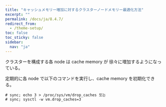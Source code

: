 ```yaml
---
title: "キャッシュメモリー増加に対するクラスターノードメモリー最適化方法"
excerpt: ""
permalink: /docs/ja/8.4.7/
redirect_from:
  - /theme-setup/
toc: false
toc_sticky: false
sidebar:
  nav: "ja"
---
```



クラスターを構成する各 node は cache memory が
徐々に増加するようになっている。

定期的に各 node で以下のコマンドを実行し、cache memory を初期化できる。

```
# sync; echo 3 > /proc/sys/vm/drop_caches 또는
# sync; sysctl -w vm.drop_caches=3

```
